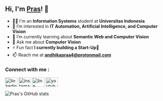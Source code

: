 ## Hi, I'm [Pras](https://praz.me)! 👋

- 👨‍💻 I'm an **Information Systems** student at **Universitas Indonesia**
- 👀 I’m interested in **IT Automation, Artificial Intelligence, and Computer Vision**
- 🌱 I’m currently learning about **Semantic Web and Computer Vision**
- 💬 Ask me about **Computer Vision**
- ⚡ Fun fact **I currently building a Start-Up👀**    
- 📫 Reach me at **<a href="mailto:andhikapraa4@protonmail.com">andhikapraa4@protonmail.com</a>**

<h3 align="left">Connect with me :</h3>
<p align="left">
<a href="https://linkedin.com/in/andhikapraa" target="_blank"><img align="center" src="https://cdn.jsdelivr.net/npm/simple-icons@7.19.0/icons/linkedin.svg" alt="linkedin" height="30" width="40" /></a>
<a href="https://instagram.com/andhikapraa" target="_blank"><img align="center" src="https://cdn.jsdelivr.net/npm/simple-icons@7.19.0/icons/instagram.svg" alt="instagram" height="30" width="40" /></a>
<a href="http://line.me/ti/p/__yourbae" target="_blank"><img align="center" src="https://cdn.jsdelivr.net/npm/simple-icons@7.19.0/icons/line.svg" alt="line" height="30" width="40" /></a>
<a href="https://www.youtube.com/channel/UCk9saDZbKunK8Xv9VDmqP4g" target="_blank"><img align="center" src="https://cdn.jsdelivr.net/npm/simple-icons@7.19.0/icons/youtube.svg" alt="youtube" height="30" width="40" /></a>
</p>

![Pras's GitHub stats](https://github-readme-stats.vercel.app/api?username=andhikapraa&show_icons=true&theme=algolia&count_private=true)

<!---
andhikapraa/andhikapraa is a ✨ special ✨ repository because its `README.md` (this file) appears on your GitHub profile.
You can click the Preview link to take a look at your changes.
--->
